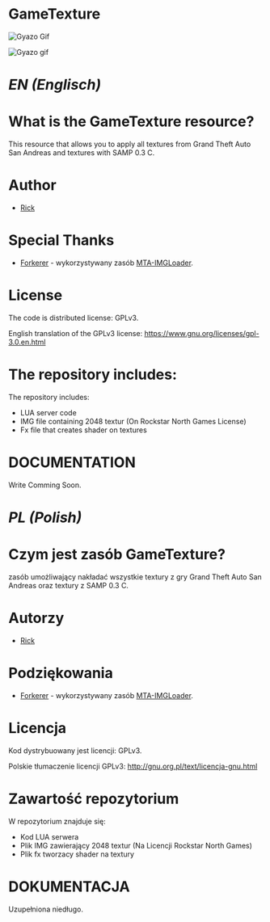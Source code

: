 # GameTexture

![Gyazo Gif](https://i.gyazo.com/113deb00524a35382e30e8ec40905c29.gif)

![Gyazo gif](https://i.gyazo.com/8249699ca48b225fb6fe4933dcd0da0a.gif)


*EN (Englisch)*
===========


What is the GameTexture resource?
===========
This resource that allows you to apply all textures from Grand Theft Auto San Andreas and textures with SAMP 0.3 C.

Author
========================================================================

- [Rick](https://github.com/httpRick) <Main Developer>

Special Thanks
========================================================================
- [Forkerer](https://github.com/forkerer) <Support> - wykorzystywany zasób [MTA-IMGLoader](https://github.com/forkerer/MTA-IMGLoader).

License
========================================================================

The code is distributed license: GPLv3.

English translation of the GPLv3 license: https://www.gnu.org/licenses/gpl-3.0.en.html


The repository includes:
========================================================================

The repository includes:
* LUA server code
* IMG file containing 2048 textur (On Rockstar North Games License)
* Fx file that creates shader on textures


DOCUMENTATION
========================================================================

Write Comming Soon.




*PL (Polish)*
===========

Czym jest zasób GameTexture?
===========
zasób umożliwający nakładać wszystkie textury z gry Grand Theft Auto San Andreas oraz textury z SAMP 0.3 C.

Autorzy
========================================================================

- [Rick](https://github.com/httpRick) <Main Developer>

Podziękowania
========================================================================
- [Forkerer](https://github.com/forkerer) <Support> - wykorzystywany zasób [MTA-IMGLoader](https://github.com/forkerer/MTA-IMGLoader).

Licencja
========================================================================

Kod dystrybuowany jest licencji: GPLv3.

Polskie tłumaczenie licencji GPLv3: http://gnu.org.pl/text/licencja-gnu.html

Zawartość repozytorium
========================================================================

W repozytorium znajduje się:
* Kod LUA serwera
* Plik IMG zawierający 2048 textur (Na Licencji Rockstar North Games)
* Plik fx tworzacy shader na textury


DOKUMENTACJA
========================================================================

Uzupełniona niedługo.
